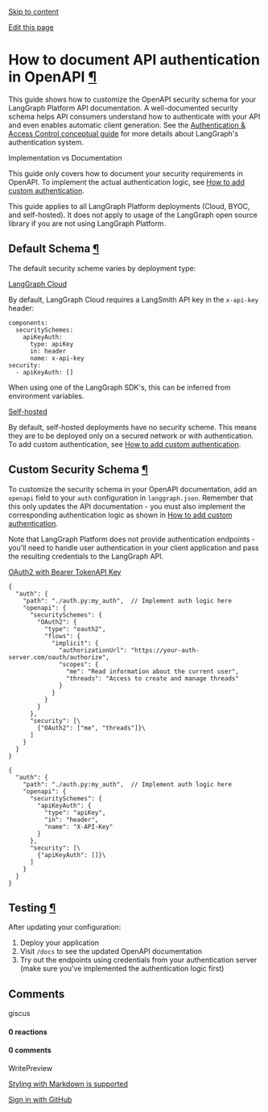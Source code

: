 [Skip to content](https://langchain-ai.github.io/langgraph/how-tos/auth/openapi_security/#how-to-document-api-authentication-in-openapi)

[Edit this page](https://github.com/langchain-ai/langgraph/edit/main/docs/docs/how-tos/auth/openapi_security.md "Edit this page")

# How to document API authentication in OpenAPI [¶](https://langchain-ai.github.io/langgraph/how-tos/auth/openapi_security/\#how-to-document-api-authentication-in-openapi "Permanent link")

This guide shows how to customize the OpenAPI security schema for your LangGraph Platform API documentation. A well-documented security schema helps API consumers understand how to authenticate with your API and even enables automatic client generation. See the [Authentication & Access Control conceptual guide](https://langchain-ai.github.io/langgraph/concepts/auth/) for more details about LangGraph's authentication system.

Implementation vs Documentation

This guide only covers how to document your security requirements in OpenAPI. To implement the actual authentication logic, see [How to add custom authentication](https://langchain-ai.github.io/langgraph/how-tos/auth/custom_auth/).

This guide applies to all LangGraph Platform deployments (Cloud, BYOC, and self-hosted). It does not apply to usage of the LangGraph open source library if you are not using LangGraph Platform.

## Default Schema [¶](https://langchain-ai.github.io/langgraph/how-tos/auth/openapi_security/\#default-schema "Permanent link")

The default security scheme varies by deployment type:

[LangGraph Cloud](https://langchain-ai.github.io/langgraph/how-tos/auth/openapi_security/#__tabbed_1_1)

By default, LangGraph Cloud requires a LangSmith API key in the `x-api-key` header:

```md-code__content
components:
  securitySchemes:
    apiKeyAuth:
      type: apiKey
      in: header
      name: x-api-key
security:
  - apiKeyAuth: []

```

When using one of the LangGraph SDK's, this can be inferred from environment variables.

[Self-hosted](https://langchain-ai.github.io/langgraph/how-tos/auth/openapi_security/#__tabbed_2_1)

By default, self-hosted deployments have no security scheme. This means they are to be deployed only on a secured network or with authentication. To add custom authentication, see [How to add custom authentication](https://langchain-ai.github.io/langgraph/how-tos/auth/custom_auth/).

## Custom Security Schema [¶](https://langchain-ai.github.io/langgraph/how-tos/auth/openapi_security/\#custom-security-schema "Permanent link")

To customize the security schema in your OpenAPI documentation, add an `openapi` field to your `auth` configuration in `langgraph.json`. Remember that this only updates the API documentation - you must also implement the corresponding authentication logic as shown in [How to add custom authentication](https://langchain-ai.github.io/langgraph/how-tos/auth/custom_auth/).

Note that LangGraph Platform does not provide authentication endpoints - you'll need to handle user authentication in your client application and pass the resulting credentials to the LangGraph API.

[OAuth2 with Bearer Token](https://langchain-ai.github.io/langgraph/how-tos/auth/openapi_security/#__tabbed_3_1)[API Key](https://langchain-ai.github.io/langgraph/how-tos/auth/openapi_security/#__tabbed_3_2)

```md-code__content
{
  "auth": {
    "path": "./auth.py:my_auth",  // Implement auth logic here
    "openapi": {
      "securitySchemes": {
        "OAuth2": {
          "type": "oauth2",
          "flows": {
            "implicit": {
              "authorizationUrl": "https://your-auth-server.com/oauth/authorize",
              "scopes": {
                "me": "Read information about the current user",
                "threads": "Access to create and manage threads"
              }
            }
          }
        }
      },
      "security": [\
        {"OAuth2": ["me", "threads"]}\
      ]
    }
  }
}

```

```md-code__content
{
  "auth": {
    "path": "./auth.py:my_auth",  // Implement auth logic here
    "openapi": {
      "securitySchemes": {
        "apiKeyAuth": {
          "type": "apiKey",
          "in": "header",
          "name": "X-API-Key"
        }
      },
      "security": [\
        {"apiKeyAuth": []}\
      ]
    }
  }
}

```

## Testing [¶](https://langchain-ai.github.io/langgraph/how-tos/auth/openapi_security/\#testing "Permanent link")

After updating your configuration:

1. Deploy your application
2. Visit `/docs` to see the updated OpenAPI documentation
3. Try out the endpoints using credentials from your authentication server (make sure you've implemented the authentication logic first)

## Comments

giscus

#### 0 reactions

#### 0 comments

WritePreview

[Styling with Markdown is supported](https://guides.github.com/features/mastering-markdown/ "Styling with Markdown is supported")

[Sign in with GitHub](https://giscus.app/api/oauth/authorize?redirect_uri=https%3A%2F%2Flangchain-ai.github.io%2Flanggraph%2Fhow-tos%2Fauth%2Fopenapi_security%2F)